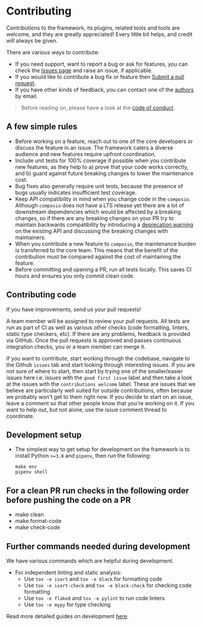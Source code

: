 # Contributing

Contributions to the framework, its plugins, related tools and tools are welcome, and they are greatly appreciated! Every little bit helps, and credit will always be given.

There are various ways to contribute:

- If you need support, want to report a bug or ask for features, you can check the [Issues page](https://github.com/SamparkAI/composio/issues) and raise an issue, if applicable.
- If you would like to contribute a bug fix or feature then [Submit a pull request](https://github.com/SamparkAI/composio/pulls).
- If you have other kinds of feedback, you can contact one of the [authors](https://github.com/SamparkAI/composio/blob/main/AUTHORS.md) by email.

> Before reading on, please have a look at the [code of conduct](https://github.com/SamparkAI/composio/blob/main/CODE_OF_CONDUCT.md).

## A few simple rules

- Before working on a feature, reach out to one of the core developers or discuss the feature in an issue. The framework caters a diverse audience and new features require upfront coordination.
- Include unit tests for 100% coverage if possible when you contribute new features, as they help to a) prove that your code works correctly, and b) guard against future breaking changes to lower the maintenance cost.
- Bug fixes also generally require unit tests, because the presence of bugs usually indicates insufficient test coverage.
- Keep API compatibility in mind when you change code in the `composio`. Although `composio` does not have a LTS release yet there are a lot of downstream dependencies which would be affected by a breaking changes, so if there are any breaking changes on your PR try to maintain backwards compatibility by introducing a [deprecation warning](https://github.com/SamparkAI/composio_sdk/blob/495cd0d8a644ee84e3f7ee4a6ab6907594895efe/composio/utils/decorators.py#L15) on the existing API and discussing the breaking changes with maintainers.
- When you contribute a new feature to `composio`, the maintenance burden is transferred to the core team. This means that the benefit of the contribution must be compared against the cost of maintaining the feature.
- Before committing and opening a PR, run all tests locally. This saves CI hours and ensures you only commit clean code.

## Contributing code

If you have improvements, send us your pull requests!

A team member will be assigned to review your pull requests. All tests are run as part of CI as well as various other checks (code formatting, linters, static type checkers, etc). If there are any problems, feedback is provided via GitHub. Once the pull requests is approved and passes continuous integration checks, you or a team member can merge it.

If you want to contribute, start working through the codebase, navigate to the Github `issues` tab and start looking through interesting issues. If you are not sure of where to start, then start by trying one of the smaller/easier issues here i.e. issues with the `good first issue` label and then take a look at the issues with the `contributions welcome` label. These are issues that we believe are particularly well suited for outside contributions, often because we probably won't get to them right now. If you decide to start on an issue, leave a comment so that other people know that you're working on it. If you want to help out, but not alone, use the issue comment thread to coordinate.

## Development setup

- The simplest way to get setup for development on the framework is to install Python `>=3.8` and `pipenv`, then run the following:

      make env
      pipenv shell

##  For a clean PR run checks in the following order before pushing the code on a PR

- make clean
- make format-code
- make check-code

## Further commands needed during development

We have various commands which are helpful during development.

- For independent linting and static analysis:
  - Use `tox -e isort` and `tox -e black` for formatting code
  - Use `tox -e isort-check` and `tox -e black-check` for checking code formatting
  - Use `tox -e flake8` and `tox -e pylint` to run code linters
  - Use `tox -e mypy` for type checking

Read more detailed guides on development [here](python/docs/development.md).